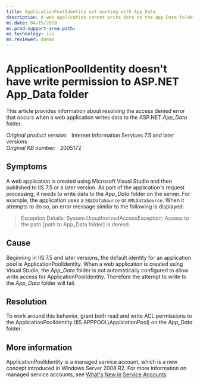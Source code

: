 ```yaml
---
title: ApplicationPoolIdentity not working with App_Data
description: A web application cannot write data to the App_Data folder by using SQLDataSource or XMLDataSource in IIS 7.5 and later versions.
ms.date: 04/15/2020
ms.prod-support-area-path: 
ms.technology: iis
ms.reviewer: danma
---
```

# ApplicationPoolIdentity doesn't have write permission to ASP.NET App_Data folder

This article provides information about resolving the access denied error that occurs when a web application writes data to the ASP.NET *App_Data* folder.

_Original product version:_ &nbsp; Internet Information Services 7.5 and later versions  
_Original KB number:_ &nbsp; 2005172

## Symptoms

A web application is created using Microsoft Visual Studio and then published to IIS 7.5 or a later version. As part of the application's request processing, it needs to write data to the *App_Data* folder on the server. For example, the application uses a `SQLDataSource` or `XMLDataSource`. When it attempts to do so, an error message similar to the following is displayed:

> Exception Details: System.UnauthorizedAccessException: Access to the path [path to App_Data folder] is denied.

## Cause

Beginning in IIS 7.5 and later versions, the default identity for an application pool is ApplicationPoolIdentity. When a web application is created using Visual Studio, the *App_Data* folder is not automatically configured to allow write access for ApplicationPoolIdentity. Therefore the attempt to write to the *App_Data* folder will fail.

## Resolution

To work around this behavior, grant both read and write ACL permissions to the ApplicationPoolIdentity (IIS APPPOOL\ApplicationPool) on the *App_Data* folder.

## More information

ApplicationPoolIdentity is a managed service account, which is a new concept introduced in Windows Server 2008 R2. For more information on managed service accounts, see [What's New in Service Accounts](/previous-versions/windows/it-pro/windows-server-2008-R2-and-2008/dd367859(v=ws.10))

